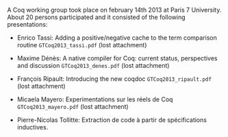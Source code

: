 A Coq working group took place on february 14th 2013 at Paris 7 University. About 20 persons participated and it consisted of the following presentations:

- Enrico Tassi: Adding a positive/negative cache to the term comparison routine `GTCoq2013_tassi.pdf` (lost attachment)

- Maxime Dénès: A native compiler for Coq: current status, perspectives and discussion `GTCoq2013_denes.pdf` (lost attachment)

- François Ripault: Introducing the new coqdoc `GTCoq2013_ripault.pdf` (lost attachment)

- Micaela Mayero: Experimentations sur les réels de Coq `GTCoq2013_mayero.pdf` (lost attachment)

- Pierre-Nicolas Tollitte: Extraction de code à partir de spécifications inductives.
